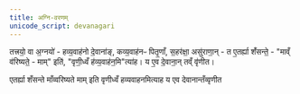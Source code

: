 ```yaml
---
title: अग्नि-वरणम्
unicode_script: devanagari
---
```


तत्त्रयो॒ वा अ॒ग्नयो॑ - हव्य॒वाह॑नो दे॒वाना॑ङ्, कव्य॒वाह॑नᳶ पितृ॒णाँ, स॒हर॑क्षा॒ असु॑राणा॒न् - त ए॒तर्ह्या शँ॑सन्ते॒ - "माव्ँ व॑रिष्यते॒ - माम्" इति॑, "वृणी॒ध्वँ ह॑व्य॒वाह॑न॒मि"त्या॑ह। य ए॒व दे॒वाना॒न् तव्ँ वृ॑णीत।  

एतर्ह्या शँसन्ते माँव्वरिष्यते माम् इति वृणीध्वँ हव्यवाहनमित्याह य एव देवानान्तँव्वृणीत 

